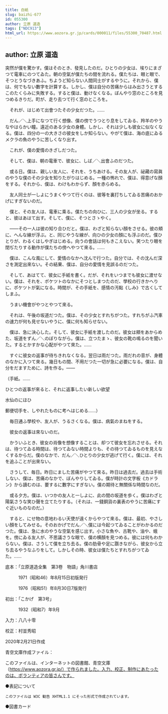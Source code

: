 ```yaml
---
title: 白紙
slug: baizhi-677
id: 055300
author: 立原 道造
tags: ["NDC913"]
html_url: https://www.aozora.gr.jp/cards/000011/files/55300_70487.html
---
```


## author: 立原 道造

突然が僕を驚かす。僕はそのとき、發見したのだ。ひとりの少女は、埃りにまざつて電車にのつてゐた。朝の空氣が僕たちの間を流れる。僕たちは、眼と眼で、そつとうなづきあふ。ちようど知らない人間同士がするやうに。それから、僕は、何でもない數字を計算する。しかし、僕は自分の苦痛からはみ出さうとするこのたくらみに失敗する。すると僕は、動けなくなる。ぼんやり窓のところを見つめるきりだ。町が、走り去つて行く窓のところを。



　それが、はじめて出會つたその少女だつた。……



　だん／＼上手になつて行く想像、僕の傍でうつとり息をしてゐる、羚羊のやうなやはらかい瞳。遠近のある少女の身體。しかし、それは少しも彼女に似なくなる。僕は、四分の一の大きさの彼女をしか知らない。やがて僕は、海の底にゐるメクラの魚のやうに苦しくなり出す。

　これが、僕の愛情のきざしだつた。

　そして、僕は、朝の電車で、彼女に、しば／＼出會ふのだつた。



　或る日。僕は、親しい友人に、それを、うちあける。その友人が、祕藏の寫眞のやうな僕のその少女を知りたがりはじめる。一種の怖れで、僕は、得意げな顏をする。それから、僕は、わけもわからず、顏を赤らめる。

　友人同士が一しよにうまくやつて行くのは、彼等を裏打ちしてゐる苦痛のおかげにすぎないのだ。

　僕と、その友人は、電車に乘る。僕たちの向ひに、三人の少女が坐る。すると、彼はあはて出す。そして、僕に、そつとさゝやく。

　――その一人は彼の知り合ひだと。僕は、わざと知らない顏をさせる。彼の頬に、へんな線が浮ぶ。と、同じやうな線が、向ひの少女の顏にも浮ぶのだ。僕ひとりが、わるくはしやぎはじめる。向うの會話は何もきこえない。笑つたり眼を閉ぢたりする動作が僕たちの傍へやつて來る。……



　僕は、こんな風にして、愛情のなかへ沈んで行つた。自分では、その沈んだ深さを測定出來ない。その結果、僕は、自分の愛情を見誤るのだつた。

　そして、あはてて、彼女に手紙を書く。だが、それをいつまでも彼女に渡せない。僕は、それを、ポケツトのなかにそつとしまつたのだ、學校の行きかへりに、ポケツトが氣になる。時間が、その手紙を、感情の汚點《しみ》で古くしてしまふ。



　うまい機會がやつとやつて來る。

　それは、午後の坂道だつた。僕は、その少女とすれちがつた。すれちがふ汽車の速力が何も見せないやうに、僕に何も知らせない。

　僕は、急に決心した。そして、彼女に手紙を渡したのだ。彼女は頬をあからめた、坂道をずん／＼のぼりながら。僕は、立つたまゝ、彼女の靴の鳴るのを聞いた。するとかすかな心配がやつて來た。……



　すぐに彼女の返事が待ちきれなくなる。翌日は雨だつた。雨だれの音が、身體のなかに入つて來る。幾日もの間、不用だつた一切が急に必要になる。僕は、自分をだますために、詩を作る。――


（手紙。……

ひとつの返事が來ると、それに返事したい新しい欲望

水仙のにほひ

郵便切手を、しやれたものに考へはじめる……）





　毎日通ふ學校や、友人が、うるさくなる。僕は、病氣のまねをする。

　彼女の返事は來ないのだ。

　かういふとき、彼女の肖像を想像することは、却つて彼女を忘れさせる。それは、待つてゐる時間は、待つてゐない時間よりも、その待つてゐるものを見えなくするからだ。僕のなかで、だん／＼ひとりの少女が逃げて行く。僕には、それを追ふことが出來ない。



　さうして、毎日。昨日にました苦痛がやつて來る。昨日は過去だ。過去は手術しない、僕は、苦痛のなかで、ぼんやりしてゐる。僕が時計の文字板《カドラン》から讀むのは、要するに數字にすぎない。僕の期待と無關係な時間なのだ。



　或る夕方。僕は、いつかの友人と一しよに、此の間の坂道を歩く。僕はわざと陽氣さうな笑ひ聲を立てたりする。（それは、一錢銅貨の裏表のやうに苦痛にすぐ近いものなのだ。）

　すると、にせ物の意地わるい天使が遠くからやつて來る。僕は、最初、やさしい顏をしてみせる。そのおかげでだん／＼僕には今起つてゐることがわかるのだつた。僕は、急に水のやうな空氣を感じ出す。小さな魚や、古靴や、油や、蛾を。傍にゐる友人が、不思議さうな眼で、僕の横顏を見つめる。彼には何もわからない。僕は、さうして僕を立ち去る。僕の肋骨や足に躓きながら、彼女から立ち去るやうなふりをして。しかしその時、彼女は僕たちとすれちがつてゐた。……













底本：「立原道造全集　第3卷　物語」角川書店

　　　1971（昭和46）年8月15日初版発行

　　　1976（昭和51）年8月30日7版発行

初出：「こかげ　第3号」

　　　1932（昭和7）年9月

入力：八八十零

校正：村並秀昭

2020年2月21日作成

青空文庫作成ファイル：

このファイルは、インターネットの図書館、青空文庫（https://www.aozora.gr.jp/）で作られました。入力、校正、制作にあたったのは、ボランティアの皆さんです。











●表記について


	このファイルは W3C 勧告 XHTML1.1 にそった形式で作成されています。







●図書カード